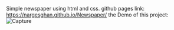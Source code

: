 Simple newspaper using html and css.
github pages link:
 https://nargesghan.github.io/Newspaper/
the Demo of this project:
![Capture](https://github.com/nargesghan/Newspaper/assets/72782438/3d9ca50e-667c-4d70-94b1-b388888e4a5d)
